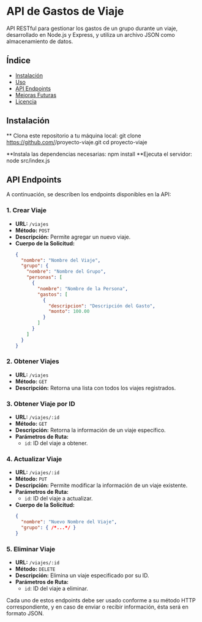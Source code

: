 # API de Gastos de Viaje

API RESTful para gestionar los gastos de un grupo durante un viaje, desarrollado en Node.js y Express, y utiliza un archivo JSON como almacenamiento de datos.

## Índice

- [Instalación](#instalación)
- [Uso](#uso)
- [API Endpoints](#api-endpoints)
- [Mejoras Futuras](#mejoras-futuras)
- [Licencia](#licencia)

## Instalación

** Clona este repositorio a tu máquina local:
   git clone https://github.com/<tu-usuario>/proyecto-viaje.git
   cd proyecto-viaje

**Instala las dependencias necesarias:
   npm install
**Ejecuta el servidor:
  node src/index.js

  ## API Endpoints

A continuación, se describen los endpoints disponibles en la API:

### 1. Crear Viaje
   - **URL:** `/viajes`
   - **Método:** `POST`
   - **Descripción:** Permite agregar un nuevo viaje.
   - **Cuerpo de la Solicitud:**
     ```json
     {
       "nombre": "Nombre del Viaje",
       "grupo": {
         "nombre": "Nombre del Grupo",
         "personas": [
           {
             "nombre": "Nombre de la Persona",
             "gastos": [
               {
                 "descripcion": "Descripción del Gasto",
                 "monto": 100.00
               }
             ]
           }
         ]
       }
     }
     ```

### 2. Obtener Viajes
   - **URL:** `/viajes`
   - **Método:** `GET`
   - **Descripción:** Retorna una lista con todos los viajes registrados.

### 3. Obtener Viaje por ID
   - **URL:** `/viajes/:id`
   - **Método:** `GET`
   - **Descripción:** Retorna la información de un viaje específico.
   - **Parámetros de Ruta:**
     - `id`: ID del viaje a obtener.

### 4. Actualizar Viaje
   - **URL:** `/viajes/:id`
   - **Método:** `PUT`
   - **Descripción:** Permite modificar la información de un viaje existente.
   - **Parámetros de Ruta:**
     - `id`: ID del viaje a actualizar.
   - **Cuerpo de la Solicitud:**
     ```json
     {
       "nombre": "Nuevo Nombre del Viaje",
       "grupo": { /*...*/ }
     }
     ```

### 5. Eliminar Viaje
   - **URL:** `/viajes/:id`
   - **Método:** `DELETE`
   - **Descripción:** Elimina un viaje especificado por su ID.
   - **Parámetros de Ruta:**
     - `id`: ID del viaje a eliminar.

Cada uno de estos endpoints debe ser usado conforme a su método HTTP correspondiente, y en caso de enviar o recibir información, ésta será en formato JSON.
